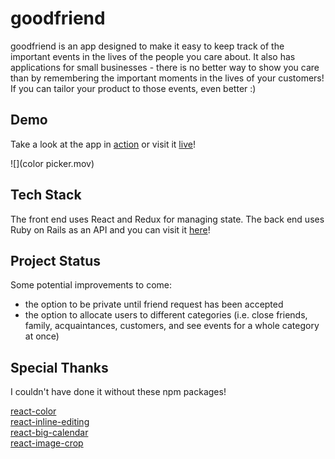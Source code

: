 # goodfriend

goodfriend is an app designed to make it easy to keep track of the important events in the lives of the people you care about. It also has applications for small businesses - there is no better way to show you care than by remembering the important moments in the lives of your customers! If you can tailor your product to those events, even better :)

## Demo

Take a look at the app in [action](https://youtu.be/sjHAAJeoVFM) or visit it [live](https://goodfriend.netlify.app/)!

![](color picker.mov)

## Tech Stack
The front end uses React and Redux for managing state. The back end uses Ruby on Rails as an API and you can visit it [here](https://github.com/jzolo22/goodfriend-backend)!

## Project Status
Some potential improvements to come:

* the option to be private until friend request has been accepted
* the option to allocate users to different categories (i.e. close friends, family, acquaintances, customers, and see events for a whole category at once)

## Special Thanks
I couldn't have done it without these npm packages!

[react-color](https://casesandberg.github.io/react-color/)  
[react-inline-editing](https://www.npmjs.com/package/react-inline-editing)  
[react-big-calendar](https://github.com/jquense/react-big-calendar)  
[react-image-crop](https://github.com/DominicTobias/react-image-crop)
